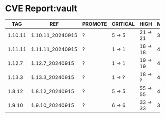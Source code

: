 # CVE Report:vault
|   TAG   |       REF        | PROMOTE | CRITICAL |   HIGH   |  MEDIUM  |  LOW   | UNKNOWN |
|---------|------------------|---------|----------|----------|----------|--------|---------|
| 1.10.11 | 1.10.11_20240915 | ?       | 5 -> 5   | 21 -> 21 | 38 -> 38 | 4 -> 4 | 0 -> 0  |
| 1.11.11 | 1.11.11_20240915 | ?       | 1 -> 1   | 18 -> 18 | 45 -> 25 | 4 -> 2 | 0 -> 0  |
| 1.12.7  | 1.12.7_20240915  | ?       | 1 -> 1   | 19 -> 19 | 45 -> 25 | 4 -> 2 | 0 -> 0  |
| 1.13.3  | 1.13.3_20240915  | ?       | 1 -> ?   | 18 -> ?  | 49 -> ?  | 4 -> ? | 0 -> ?  |
| 1.8.12  | 1.8.12_20240915  | ?       | 5 -> 5   | 55 -> 55 | 47 -> 47 | 4 -> 4 | 0 -> 0  |
| 1.9.10  | 1.9.10_20240915  | ?       | 6 -> 6   | 33 -> 33 | 36 -> 36 | 3 -> 3 | 0 -> 0  |
